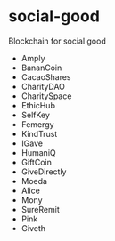 # social-good
Blockchain for social good

* Amply
* BananCoin
* CacaoShares
* CharityDAO
* CharitySpace
* EthicHub
* SelfKey
* Femergy
* KindTrust
* IGave
* HumaniQ
* GiftCoin
* GiveDirectly
* Moeda
* Alice
* Mony
* SureRemit
* Pink
* Giveth
